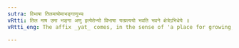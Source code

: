 ```yaml
---
sutra: विभाषा तिलमाषोमाभङ्गाणुभ्यः
vRtti: तिल माष उमा भङ्गा अणु इत्येतेभ्यो विभाषा यत्प्रत्ययो भवति भवने क्षेत्रेऽभिधेये ॥
vRtti_eng: The affix _yat_ comes, in the sense of 'a place for growing, it being a field', optionally after the words _tila_, _masa_, _uma_, _bhanga_ and _anu_.

---
```

